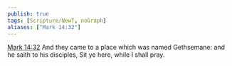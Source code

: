 ```yaml
---
publish: true
tags: [Scripture/NewT, noGraph]
aliases: ["Mark 14:32"]
---
```

[Mark 14:32](https://churchofjesuschrist.org/study/scriptures/nt/mark/14?lang=eng&id=p32#p32) And they came to a place which was named Gethsemane: and he saith to his disciples, Sit ye here, while I shall pray.
